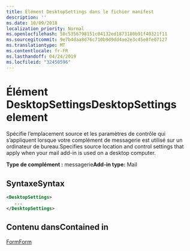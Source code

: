 ```yaml
---
title: Élément DesktopSettings dans le fichier manifest
description: ''
ms.date: 10/09/2018
localization_priority: Normal
ms.openlocfilehash: 50c5356798151c04132ed1873180b91f40321f11
ms.sourcegitcommit: 9e7b4daa8d76c710b9d9dd4ae2e3c45e8fe07127
ms.translationtype: MT
ms.contentlocale: fr-FR
ms.lasthandoff: 04/24/2019
ms.locfileid: "32450596"
---
```

# <a name="desktopsettings-element"></a><span data-ttu-id="de2d4-102">Élément DesktopSettings</span><span class="sxs-lookup"><span data-stu-id="de2d4-102">DesktopSettings element</span></span>

<span data-ttu-id="de2d4-103">Spécifie l’emplacement source et les paramètres de contrôle qui s’appliquent lorsque votre complément de messagerie est utilisé sur un ordinateur de bureau.</span><span class="sxs-lookup"><span data-stu-id="de2d4-103">Specifies source location and control settings that apply when your mail add-in is used on a desktop computer.</span></span>

<span data-ttu-id="de2d4-104">**Type de complément :** messagerie</span><span class="sxs-lookup"><span data-stu-id="de2d4-104">**Add-in type:** Mail</span></span>

## <a name="syntax"></a><span data-ttu-id="de2d4-105">Syntaxe</span><span class="sxs-lookup"><span data-stu-id="de2d4-105">Syntax</span></span>

```XML
<DesktopSettings>
   ...
</DesktopSettings>
```

## <a name="contained-in"></a><span data-ttu-id="de2d4-106">Contenu dans</span><span class="sxs-lookup"><span data-stu-id="de2d4-106">Contained in</span></span>

[<span data-ttu-id="de2d4-107">Form</span><span class="sxs-lookup"><span data-stu-id="de2d4-107">Form</span></span>](form.md)

